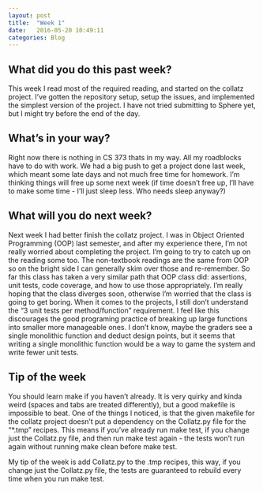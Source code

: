 ```yaml
---
layout: post
title:  "Week 1"
date:   2016-05-20 10:49:11 
categories: Blog
---
```

<h2>What did you do this past week?</h2>

<p>This week I read most of the required reading, and started on the collatz project. I’ve gotten the repository setup, setup the issues, and implemented the simplest version of the project. I have not tried submitting to Sphere yet, but I might try before the end of the day.</p>

<h2>What’s in your way?</h2>

<p>Right now there is nothing in CS 373 thats in my way. All my roadblocks have to do with work. We had a big push to get a project done last week, which meant some late days and not much free time for homework. I’m thinking things will free up some next week (if time doesn’t free up, I’ll have to make some time - I’ll just sleep less. Who needs sleep anyway?)</p>

<h2>What will you do next week?</h2>

<p>Next week I had better finish the collatz project. I was in Object Oriented Programming (OOP) last semester, and after my experience there, I’m not really worried about completing the project. I’m going to try to catch up on the reading some too. The non-textbook readings are the same from OOP so on the bright side I can generally skim over those and re-remember. So far this class has taken a very similar path that OOP class did: assertions, unit tests, code coverage, and how to use those appropriately. I’m really hoping that the class diverges soon, otherwise I’m worried that the class is going to get boring. When it comes to the projects,  I still don’t understand the “3 unit tests per method/function” requirement. I feel like this discourages the good programing practice of breaking up large functions into smaller more manageable ones. I don’t know, maybe the graders see a single monolithic function and deduct design points, but it seems that writing a single monolithic function would be a way to game the system and write fewer unit tests.</p>


<h2>Tip of the week</h2> 
<p>You should learn make if you haven’t already. It is very quirky and kinda weird (spaces and tabs are treated differently), but a good makefile is impossible to beat. One of the things I noticed, is that the given makefile for the collatz project doesn’t put a dependency on the Collatz.py file for the “*.tmp” recipes. This means if you’ve already run make test, if you change just the Collatz.py file, and then run make test again - the tests won’t run again without running make clean before make test.</p>


<p>My tip of the week is add Collatz.py to the .tmp recipes, this way, if you change just the Collatz.py file, the tests are guaranteed to rebuild every time when you run make test.</p>



